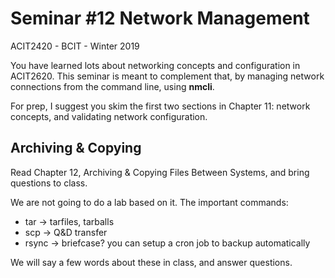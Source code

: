 # Seminar #12 Network Management
ACIT2420 - BCIT - Winter 2019

You have learned lots about networking concepts and configuration in ACIT2620.
This seminar is meant to complement that, by managing network connections
from the command line, using **nmcli**.

For prep, I suggest you skim the first two sections in Chapter 11: network concepts, and
validating network configuration.

## Archiving & Copying

Read Chapter 12, Archiving & Copying Files Between Systems, and bring questions to class.

We are not going to do a lab based on it. The important commands:

- tar -> tarfiles, tarballs
- scp -> Q&D transfer
- rsync -> briefcase? you can setup a cron job to backup automatically

We will say a few words about these in class, and answer questions.
